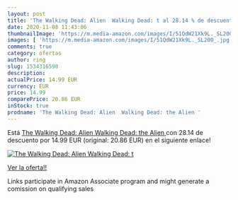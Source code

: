 ```yaml
---
layout: post
title: 'The Walking Dead: Alien  Walking Dead: t al 28.14 % de descuento'
date: 2020-11-08 11:43:06
thumbnailImage: 'https://m.media-amazon.com/images/I/51QdW21Xk9L._SL200_.jpg'
images: [ 'https://m.media-amazon.com/images/I/51QdW21Xk9L._SL200_.jpg' ]
comments: true
category: ofertas
author: ring
slug: 1534316590
description:
actualPrice: 14.99 EUR
currency: EUR
price: 14.99
comparePrice: 20.86 EUR
inStock: true
prodname: 'The Walking Dead: Alien  Walking Dead: the Alien '
---
```


Está [The Walking Dead: Alien  Walking Dead: the Alien ](https://www.amazon.es/dp/1534316590/?tag=tolees-21) con 28.14 de descuento por 14.99 EUR (original: 20.86 EUR) en el siguiente enlace!

[![The Walking Dead: Alien  Walking Dead: t](https://m.media-amazon.com/images/I/51QdW21Xk9L._SL200_.jpg)](https://www.amazon.es/dp/1534316590/?tag=tolees-21)

[Ver la oferta!!](https://www.amazon.es/dp/1534316590/?tag=tolees-21)

Links participate in Amazon Associate program and might generate a comission on qualifying sales


